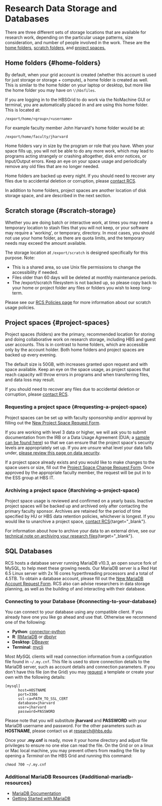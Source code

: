 
# Research Data Storage and Databases

There are three different sets of storage locations that are available
for research work, depending on the particular usage patterns, size
consideration, and number of people involved in the work. These are the
[home folders](storage.md#home-folders), [scratch folders](storage.md#scratch-storage),
and [project spaces.](storage.md#project-spaces)

## Home folders {#home-folders}

By default, when your grid account is created (whether this account is
used for just storage or storage + compute), a home folder is created as
well. This is similar to the home folder on your laptop or desktop, but
more like the home folder you may have on `\\hbsfiles`.

If you are logging in to the HBSGrid to do work via the NoMachine GUI or
terminal, you are automatically placed in and are using this home
folder. This is located at:

`/export/home/<group>/<username>`

For example faculty member John Harvard's home folder would be at:

`/export/home/faculty/jharvard`

Home folders vary in size by the program or role that you have. When
your space fills up, you will not be able to do any more work, which may
lead to programs acting strangely or crashing altogether, disk error
notices, or Input/Output errors. Keep an eye on your space usage and 
periodically remove any old files that are no longer needed.

Home folders are backed up every night. If you should need to recover
any files due to accidental deletion or corruption, please
[contact RCS](mailto:research@hbs.edu).

In addition to home folders, project spaces are another location of disk
storage space, and are described in the next section.

## Scratch storage {#scratch-storage}

Whether you are doing batch or interactive work, at times you may need a
temporary location to stash files that you will not keep, or your
software may require a 'working', or temporary, directory. In most
cases, you should not use your home folder, as there are quota limits,
and the temporary needs may exceed the amount available.

The storage location at `/export/scratch` is designed specifically for this purpose.
Note:

-   This is a shared area, so use Unix file permissions to change the
    accessibility if needed.
-   Files older than 60 days will be deleted at monthly maintenance
    periods.
-   The /export/scratch filesystem is not backed up, so please copy back
    to your home or project folder any files or folders you wish to keep
    long-term.

Please see our [RCS Policies page](https://www.hbs.edu/research-computing-services/about-us/terms-of-service/policies.aspx#scratch)
for more information about our scratch usage policies.

## Project spaces {#project-spaces}

Project spaces (folders) are the primary, recommended location for
storing and doing collaborative work on research storage, including HBS
and guest user accounts. This is in contrast to home folders, which are
accessible only by the account holder. Both home folders and project
spaces are backed up every evening. 

The default size is 50GB, with increases granted upon request and with
space available. Keep an eye on the space usage, as project spaces that
reach capacity will throw errors in programs and when transferring
files, and data loss may result.

If you should need to recover any files due to accidental deletion or
corruption, please [contact RCS](mailto:research@hbs.edu).


### Requesting a project space {#requesting-a-project-space}

Project spaces can be set up with faculty sponsorship and/or approval by
filling out the [New Project Space Request
Form](https://forms.office.com/Pages/ResponsePage.aspx?id=Tlb9CUK_IUOPLbjkgvhjXMoIB6PHisBIlawtyGb7ibhURFhFT09aVVJEQ0tQM1JRMjJOOTg0SFpZQi4u). 

If you are working with level 3 data or higher, we will ask you to
submit documentation from the IRB or a Data Usage Agreement (DUA; a
[sample can be found
here](https://www.hbs.edu/research-computing-services/Shared%20Documents/Training/sample_l3_data_usage_agreement.pdf))
so that we can ensure that the project space's security levels are
appropriately set up. If you are unsure what level your data falls
under, [please review this page on data
security](https://security.harvard.edu/dct).

If a project space already exists and you would like to make changes to
the space users or size, fill out the [Project Space Change Request
Form](https://forms.office.com/Pages/ResponsePage.aspx?id=Tlb9CUK_IUOPLbjkgvhjXMoIB6PHisBIlawtyGb7ibhUOEJQSUFSUkpUVUFRUEFHQzZGOVVMODNNRy4u). Once
approved by the appropriate faculty member, the request will be put in
to the ESS group at HBS IT.

### Archiving a project space {#archiving-a-project-space}

Project space usage is reviewed and confirmed on a yearly basis.
Inactive project spaces will be backed up and archived only after
contacting the primary faculty sponsor. Archives are retained for the
period of time specified by HU or HBS data retention policies, whichever
is longest. If you would like to unarchive a project space, [contact
RCS](https://www.hbs.edu/research-computing-services/contact-us/Pages/default.aspx){target="_blank"}.

For information about how to archive your data to an external drive, see
our [technical note on archiving your research
files](https://www.hbs.edu/research-computing-services/help/technical-how-tos-and-technical-notes/archiving-your-research-files.aspx){target="_blank"}.


## SQL Databases

RCS hosts a database server running MariaDB v10.3, an open source fork
of MySQL, to help meet these growing needs. Our MariaDB server is a Red
Hat 6.5 Linux server with 2x 16 cores hyperthreading processors and a
total of 4.5TB. To obtain a database account, please fill out the [New
MariaDB Account Request
Form](https://forms.office.com/Pages/ResponsePage.aspx?id=Tlb9CUK_IUOPLbjkgvhjXMoIB6PHisBIlawtyGb7ibhUNVlWWUgwM1dCSjdWWllOVEVDQUtCUUVNMS4u).
RCS also can advise researchers in data storage planning, as well as the
building of and interacting with their database.

### Connecting to your Database {#connecting-to-your-database}

You can connect to your database using any compatible client. If you 
already have one you like go ahead and use that. Otherwise we recommend
one of the following:

- **Python**: [connector-python](https://dev.mysql.com/doc/connector-python/en/)
- **R**: [RMariaDB](https://rmariadb.r-dbi.org/) or [dbplyr](https://dbplyr.tidyverse.org/)
- **Desktop**: [DBeaver](https://dbeaver.io/)
- **Terminal**: [mycli](https://www.mycli.net/)

Most *MySQL* clients will read connection information from a
configuration file found in `~/.my.cnf`. This file is used to store
connection details to the MariaDB server, such as account details and
connection parameters. If you don't have this file (on the Grid) you
may [request](mailto:research@hbs.edu) a template or create your own
with the following details:

    [mysql]
          host=HOSTNAME
          port=3306
          ssl-ca=PATH_TO_SSL_CERT
          database=jharvard
          user=jharvard
          password=PASSWORD

Please note that you will substitute **jharvard** and **PASSWORD** with
your MariaDB username and password. For the other parameters such as
**HOSTNAME**, please contact us at <research@hbs.edu>.

Once your **.my.cnf** is ready, move it your home directory and adjust
file privileges to ensure no one else can read the file. On the Grid or
on a linux or Mac local machine, you may prevent others from reading the
file by opening a *Terminal* on the HBS Grid and running this command:

`chmod 700 ~/.my.cnf`

### Additional MariaDB Resources {#additional-mariadb-resources}

-   [MariaDB Documentation](https://mariadb.com/kb/en/mariadb/documentation/)
-   [Getting Started with MariaDB](https://mariadb.com/products/get-started)
